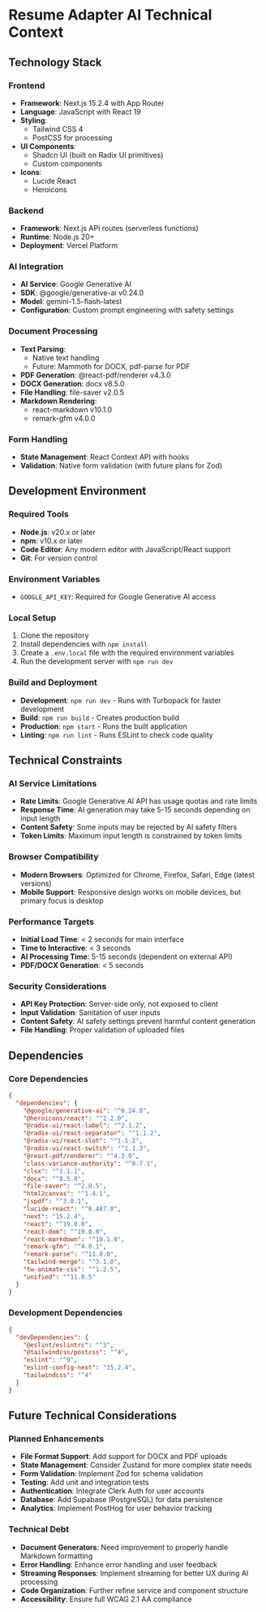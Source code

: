 # Resume Adapter AI Technical Context

## Technology Stack

### Frontend
- **Framework**: Next.js 15.2.4 with App Router
- **Language**: JavaScript with React 19
- **Styling**: 
  - Tailwind CSS 4
  - PostCSS for processing
- **UI Components**: 
  - Shadcn UI (built on Radix UI primitives)
  - Custom components
- **Icons**: 
  - Lucide React
  - Heroicons

### Backend
- **Framework**: Next.js API routes (serverless functions)
- **Runtime**: Node.js 20+
- **Deployment**: Vercel Platform

### AI Integration
- **AI Service**: Google Generative AI
- **SDK**: @google/generative-ai v0.24.0
- **Model**: gemini-1.5-flash-latest
- **Configuration**: Custom prompt engineering with safety settings

### Document Processing
- **Text Parsing**: 
  - Native text handling
  - Future: Mammoth for DOCX, pdf-parse for PDF
- **PDF Generation**: @react-pdf/renderer v4.3.0
- **DOCX Generation**: docx v8.5.0
- **File Handling**: file-saver v2.0.5
- **Markdown Rendering**: 
  - react-markdown v10.1.0
  - remark-gfm v4.0.0

### Form Handling
- **State Management**: React Context API with hooks
- **Validation**: Native form validation (with future plans for Zod)

## Development Environment

### Required Tools
- **Node.js**: v20.x or later
- **npm**: v10.x or later
- **Code Editor**: Any modern editor with JavaScript/React support
- **Git**: For version control

### Environment Variables
- `GOOGLE_API_KEY`: Required for Google Generative AI access

### Local Setup
1. Clone the repository
2. Install dependencies with `npm install`
3. Create a `.env.local` file with the required environment variables
4. Run the development server with `npm run dev`

### Build and Deployment
- **Development**: `npm run dev` - Runs with Turbopack for faster development
- **Build**: `npm run build` - Creates production build
- **Production**: `npm start` - Runs the built application
- **Linting**: `npm run lint` - Runs ESLint to check code quality

## Technical Constraints

### AI Service Limitations
- **Rate Limits**: Google Generative AI API has usage quotas and rate limits
- **Response Time**: AI generation may take 5-15 seconds depending on input length
- **Content Safety**: Some inputs may be rejected by AI safety filters
- **Token Limits**: Maximum input length is constrained by token limits

### Browser Compatibility
- **Modern Browsers**: Optimized for Chrome, Firefox, Safari, Edge (latest versions)
- **Mobile Support**: Responsive design works on mobile devices, but primary focus is desktop

### Performance Targets
- **Initial Load Time**: < 2 seconds for main interface
- **Time to Interactive**: < 3 seconds
- **AI Processing Time**: 5-15 seconds (dependent on external API)
- **PDF/DOCX Generation**: < 5 seconds

### Security Considerations
- **API Key Protection**: Server-side only, not exposed to client
- **Input Validation**: Sanitation of user inputs
- **Content Safety**: AI safety settings prevent harmful content generation
- **File Handling**: Proper validation of uploaded files

## Dependencies

### Core Dependencies
```json
{
  "dependencies": {
    "@google/generative-ai": "^0.24.0",
    "@heroicons/react": "^2.2.0",
    "@radix-ui/react-label": "^2.1.2",
    "@radix-ui/react-separator": "^1.1.2",
    "@radix-ui/react-slot": "^1.1.2",
    "@radix-ui/react-switch": "^1.1.3",
    "@react-pdf/renderer": "^4.3.0",
    "class-variance-authority": "^0.7.1",
    "clsx": "^2.1.1",
    "docx": "^8.5.0",
    "file-saver": "^2.0.5",
    "html2canvas": "^1.4.1",
    "jspdf": "^3.0.1",
    "lucide-react": "^0.487.0",
    "next": "15.2.4",
    "react": "^19.0.0",
    "react-dom": "^19.0.0",
    "react-markdown": "^10.1.0",
    "remark-gfm": "^4.0.1",
    "remark-parse": "^11.0.0",
    "tailwind-merge": "^3.1.0",
    "tw-animate-css": "^1.2.5",
    "unified": "^11.0.5"
  }
}
```

### Development Dependencies
```json
{
  "devDependencies": {
    "@eslint/eslintrc": "^3",
    "@tailwindcss/postcss": "^4",
    "eslint": "^9",
    "eslint-config-next": "15.2.4",
    "tailwindcss": "^4"
  }
}
```

## Future Technical Considerations

### Planned Enhancements
- **File Format Support**: Add support for DOCX and PDF uploads
- **State Management**: Consider Zustand for more complex state needs
- **Form Validation**: Implement Zod for schema validation
- **Testing**: Add unit and integration tests
- **Authentication**: Integrate Clerk Auth for user accounts
- **Database**: Add Supabase (PostgreSQL) for data persistence
- **Analytics**: Implement PostHog for user behavior tracking

### Technical Debt
- **Document Generators**: Need improvement to properly handle Markdown formatting
- **Error Handling**: Enhance error handling and user feedback
- **Streaming Responses**: Implement streaming for better UX during AI processing
- **Code Organization**: Further refine service and component structure
- **Accessibility**: Ensure full WCAG 2.1 AA compliance 